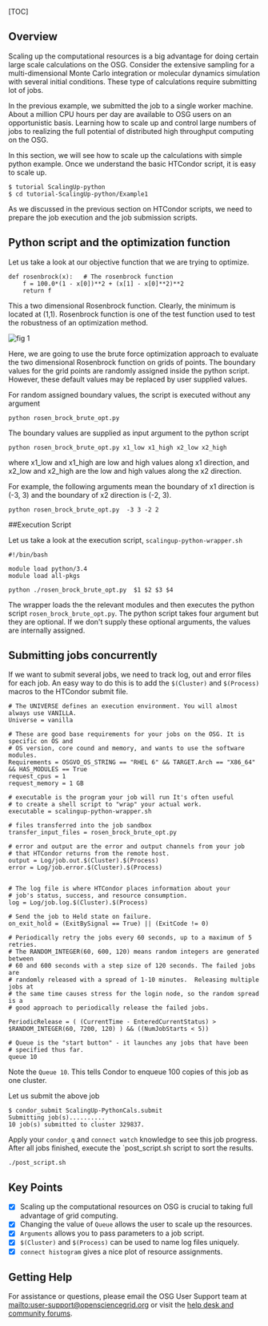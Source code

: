 [title]: - "Scaling up compute resources - Python Example"
[TOC]


## Overview

Scaling up the computational resources is a big advantage for doing
certain large scale calculations on the OSG. Consider the extensive
sampling for a multi-dimensional Monte Carlo integration or molecular
dynamics simulation with several initial conditions. These type of
calculations require submitting lot of jobs.

In the previous example, we submitted the job to a single worker
machine. About a million CPU hours per day are available to OSG users
on an opportunistic basis.  Learning how to scale up and control large
numbers of jobs to realizing the full potential of distributed high
throughput computing on the OSG.

In this section, we will see how to scale up the calculations with
simple python example. Once we understand the basic HTCondor script, it is easy
to scale up.

    $ tutorial ScalingUp-python
    $ cd tutorial-ScalingUp-python/Example1

As we discussed in the previous section on HTCondor scripts, we need to
prepare the job execution and the job submission scripts. 

## Python script and the optimization function

Let us take a look at our objective function that we are trying to optimize.

    def rosenbrock(x):   # The rosenbrock function
        f = 100.0*(1 - x[0])**2 + (x[1] - x[0]**2)**2
        return f

This a two dimensional Rosenbrock function. Clearly, the minimum is located at (1,1). Rosenbrock
function is one of the test function used to test the robustness of an optimization method.

![fig 1](https://raw.githubusercontent.com/OSGConnect/tutorial-matlab-SimulatedAnnealing/master/Figs/RosenBrockFunction.png)

Here, we are going to use the brute force optimization approach to evaluate the two dimensional 
Rosenbrock function on grids of points. The boundary values for the grid points are 
randomly assigned inside the python script. However, these default values may be replaced by 
user supplied values.

For random assigned boundary values, the script is executed without any argument

    python rosen_brock_brute_opt.py

The boundary values are supplied as input argument to the python script

    python rosen_brock_brute_opt.py x1_low x1_high x2_low x2_high

where x1_low and x1_high are low and high values along x1 direction, and x2_low and x2_high are the low and high values along the x2 direction.

For example, the following arguments mean the boundary of x1 direction is (-3, 3) and the boundary of x2 direction is (-2, 3).

    python rosen_brock_brute_opt.py  -3 3 -2 2

##Execution Script 

Let us take a look at the execution script, `scalingup-python-wrapper.sh`

    #!/bin/bash

    module load python/3.4
    module load all-pkgs

    python ./rosen_brock_brute_opt.py  $1 $2 $3 $4


The wrapper loads the the relevant modules and then executes the python script `rosen_brock_brute_opt.py`. The python script takes four argument but they are optional. If we don't supply these optional
arguments, the values are internally assigned.


## Submitting jobs concurrently

If we want to submit several jobs, we need to track log, out and error  files for each
job. An easy way to do this is to add the `$(Cluster)` and `$(Process)`
macros to the HTCondor submit file. 

    # The UNIVERSE defines an execution environment. You will almost always use VANILLA.
    Universe = vanilla

    # These are good base requirements for your jobs on the OSG. It is specific on OS and
    # OS version, core cound and memory, and wants to use the software modules. 
    Requirements = OSGVO_OS_STRING == "RHEL 6" && TARGET.Arch == "X86_64" && HAS_MODULES == True 
    request_cpus = 1
    request_memory = 1 GB

    # executable is the program your job will run It's often useful
    # to create a shell script to "wrap" your actual work.
    executable = scalingup-python-wrapper.sh 

    # files transferred into the job sandbox
    transfer_input_files = rosen_brock_brute_opt.py

    # error and output are the error and output channels from your job
    # that HTCondor returns from the remote host.
    output = Log/job.out.$(Cluster).$(Process)
    error = Log/job.error.$(Cluster).$(Process)


    # The log file is where HTCondor places information about your
    # job's status, success, and resource consumption.
    log = Log/job.log.$(Cluster).$(Process)

    # Send the job to Held state on failure. 
    on_exit_hold = (ExitBySignal == True) || (ExitCode != 0)  

    # Periodically retry the jobs every 60 seconds, up to a maximum of 5 retries. 
    # The RANDOM_INTEGER(60, 600, 120) means random integers are generated between 
    # 60 and 600 seconds with a step size of 120 seconds. The failed jobs are 
    # randomly released with a spread of 1-10 minutes.  Releasing multiple jobs at 
    # the same time causes stress for the login node, so the random spread is a 
    # good approach to periodically release the failed jobs. 

    PeriodicRelease = ( (CurrentTime - EnteredCurrentStatus) > $RANDOM_INTEGER(60, 7200, 120) ) && ((NumJobStarts < 5))

    # Queue is the "start button" - it launches any jobs that have been
    # specified thus far.
    queue 10

Note the `Queue 10`.  This tells Condor to enqueue 100 copies of this job
as one cluster.  

Let us submit the above job

    $ condor_submit ScalingUp-PythonCals.submit
    Submitting job(s)..........
    10 job(s) submitted to cluster 329837.

Apply your `condor_q` and `connect watch` knowledge to see this job
progress. After all jobs finished, execute the `post_script.sh  script to sort the results. 

    ./post_script.sh




## Key Points
- [x] Scaling up the computational resources on OSG is crucial to taking full advantage of grid computing.
- [x] Changing the value of `Queue` allows the user to scale up the resources.
- [x] `Arguments` allows you to pass parameters to a job script.
- [x] `$(Cluster)` and `$(Process)` can be used to name log files uniquely.
- [x] `connect histogram` gives a nice plot of resource assignments.

## Getting Help
For assistance or questions, please email the OSG User Support team  at <mailto:user-support@opensciencegrid.org> or visit the [help desk and community forums](http://support.opensciencegrid.org).

